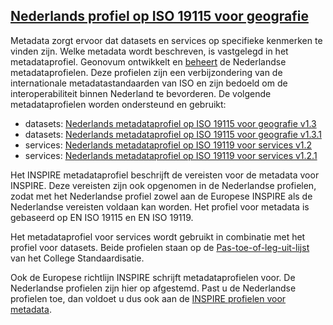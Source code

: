 ## [Nederlands profiel op ISO 19115 voor geografie](https://geonovum.github.io/Metadata-ISO19115/)
Metadata zorgt ervoor dat datasets en services op specifieke kenmerken te vinden zijn. Welke metadata wordt beschreven, is vastgelegd in het metadataprofiel. Geonovum ontwikkelt en [beheert](http://www.geonovum.nl/onderwerp-artikel/beheer-geo-standaarden) de Nederlandse metadataprofielen. Deze profielen zijn een verbijzondering van de internationale metadatastandaarden van ISO en zijn bedoeld om de interoperabiliteit binnen Nederland te bevorderen. De volgende metadataprofielen worden ondersteund en gebruikt:
* datasets: [Nederlands metadataprofiel op ISO 19115 voor geografie v1.3](http://www.geonovum.nl/wegwijzer/standaarden/nederlands-metadataprofiel-op-iso-19115-geografie-13)
* datasets: [Nederlands metadataprofiel op ISO 19115 voor geografie v1.3.1](http://www.geonovum.nl/wegwijzer/standaarden/nederlands-metadataprofiel-op-iso-19115-geografie-131)
* services: [Nederlands metadataprofiel op ISO 19119 voor services v1.2](http://www.geonovum.nl/wegwijzer/standaarden/nederlands-metadataprofiel-op-iso-19119-services-12)
* services: [Nederlands metadataprofiel op ISO 19119 voor services v1.2.1](http://www.geonovum.nl/wegwijzer/standaarden/nederlands-metadataprofiel-op-iso-19119-services-121)

Het INSPIRE metadataprofiel beschrijft de vereisten voor de metadata voor INSPIRE. Deze vereisten zijn ook opgenomen in de Nederlandse profielen, zodat met het Nederlandse profiel zowel aan de Europese INSPIRE als de Nederlandse vereisten voldaan kan worden. Het profiel voor metadata is gebaseerd op EN ISO 19115 en EN ISO 19119.

Het metadataprofiel voor services wordt gebruikt in combinatie met het profiel voor datasets. Beide profielen staan op de [Pas-toe-of-leg-uit-lijst](https://www.forumstandaardisatie.nl/open-standaarden/lijsten-met-open-standaarden) van het College Standaardisatie.

Ook de Europese richtlijn INSPIRE schrijft metadataprofielen voor. De Nederlandse profielen zijn hier op afgestemd. Past u de Nederlandse profielen toe, dan voldoet u dus ook aan de [INSPIRE profielen voor metadata](http://www.geonovum.nl/wegwijzer/standaarden/inspire-technical-guidelines-en-iso-19115-and-en-iso-19119).

